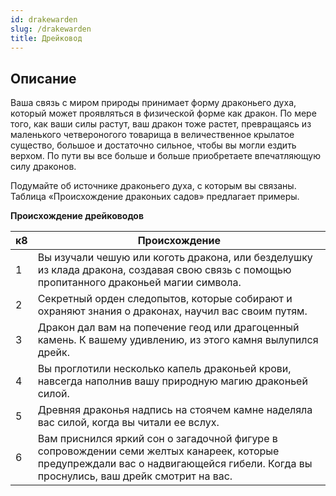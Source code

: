 ```yaml
---
id: drakewarden
slug: /drakewarden
title: Дрейковод
---
```

## Описание
Ваша связь с миром природы принимает форму драконьего духа, который может проявляться в физической форме как дракон. По мере того, как ваши силы растут, ваш дракон тоже растет, превращаясь из маленького четвероногого товарища в величественное крылатое существо, большое и достаточно сильное, чтобы вы могли ездить верхом. По пути вы все больше и больше приобретаете впечатляющую силу драконов.

Подумайте об источнике драконьего духа, с которым вы связаны. Таблица «Происхождение драконьих садов» предлагает примеры.

**Происхождение дрейководов**

| к8  | Происхождение                                                                                                                                                                      |
| --- | ---------------------------------------------------------------------------------------------------------------------------------------------------------------------------------- |
| 1   | Вы изучали чешую или коготь дракона, или безделушку из клада дракона, создавая свою связь с помощью пропитанного драконьей магии символа.                                          |
| 2   | Секретный орден следопытов, которые собирают и охраняют знания о драконах, научил вас своим путям.                                                                                 |
| 3   | Дракон дал вам на попечение геод или драгоценный камень. К вашему удивлению, из этого камня вылупился дрейк.                                                                       |
| 4   | Вы проглотили несколько капель драконьей крови, навсегда наполнив вашу природную магию драконьей силой.                                                                            |
| 5   | Древняя драконья надпись на стоячем камне наделяла вас силой, когда вы читали ее вслух.                                                                                            |
| 6   | Вам приснился яркий сон о загадочной фигуре в сопровождении семи желтых канареек, которые предупреждали вас о надвигающейся гибели. Когда вы проснулись, ваш дрейк смотрит на вас. |